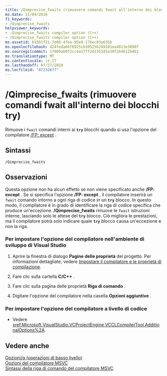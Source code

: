 ```yaml
---
title: /Qimprecise_fwaits (rimuovere comandi fwait all'interno dei blocchi try)
ms.date: 11/04/2016
f1_keywords:
- /Qimprecise_fwaits
helpviewer_keywords:
- -Qimprecise_fwaits compiler option (C++)
- /Qimprecise_fwaits compiler option (C++)
ms.assetid: b1501f21-7e08-4fea-95e8-176ec03a635b
ms.openlocfilehash: 424feda66f6925cb305256249101ea4013e3090f
ms.sourcegitcommit: 1f009ab0f2cc4a177f2d1353d5a38f164612bdb1
ms.translationtype: MT
ms.contentlocale: it-IT
ms.lasthandoff: 07/27/2020
ms.locfileid: "87232677"
---
```

# <a name="qimprecise_fwaits-remove-fwaits-inside-try-blocks"></a>/Qimprecise_fwaits (rimuovere comandi fwait all'interno dei blocchi try)

Rimuove i `fwait` comandi interni ai **`try`** blocchi quando si usa l'opzione del compilatore [/FP: except](fp-specify-floating-point-behavior.md) .

## <a name="syntax"></a>Sintassi

```
/Qimprecise_fwaits
```

## <a name="remarks"></a>Osservazioni

Questa opzione non ha alcun effetto se non viene specificato anche **/FP: except** . Se si specifica l'opzione **/FP: except** , il compilatore inserirà un `fwait` comando intorno a ogni riga di codice in un **`try`** blocco. In questo modo, il compilatore è in grado di identificare la riga di codice specifica che produce un'eccezione. **/Qimprecise_fwaits** rimuove le `fwait` istruzioni interne, lasciando solo le attese del **`try`** blocco. Ciò migliora le prestazioni, ma il compilatore potrà solo indicare quale **`try`** blocco causa un'eccezione e non la riga.

### <a name="to-set-this-compiler-option-in-the-visual-studio-development-environment"></a>Per impostare l'opzione del compilatore nell'ambiente di sviluppo di Visual Studio

1. Aprire la finestra di dialogo **Pagine delle proprietà** del progetto. Per informazioni dettagliate, vedere [Impostare il compilatore e le proprietà di compilazione](../working-with-project-properties.md).

1. Fare clic sulla cartella **C/C++** .

1. Fare clic sulla pagina delle proprietà **Riga di comando** .

1. Digitare l'opzione del compilatore nella casella **Opzioni aggiuntive** .

### <a name="to-set-this-compiler-option-programmatically"></a>Per impostare l'opzione del compilatore a livello di codice

- Vedere <xref:Microsoft.VisualStudio.VCProjectEngine.VCCLCompilerTool.AdditionalOptions%2A>.

## <a name="see-also"></a>Vedere anche

[Opzioni/q (operazioni di basso livello)](q-options-low-level-operations.md)<br/>
[Opzioni del compilatore MSVC](compiler-options.md)<br/>
[Sintassi della riga di comando del compilatore MSVC](compiler-command-line-syntax.md)
